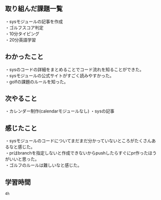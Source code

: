 ## 取り組んだ課題一覧
・sysモジュールの記事を作成
<br>・ゴルフスコア判定
<br>・10分タイピング
<br>・20分英語学習


## わかったこと
・sysのコードの詳細をまとめることでコード流れを知ることができた。
<br>・sysモジュールの公式サイトがすごく読みやすかった。
<br>・golfの課題のルールを知った。
## 次やること
・カレンダー制作(calendarモジュールなし)
・sysの記事

## 感じたこと
・sysモジュールのコードについてまだまだ分かっていないところがたくさんあるなと感じた。
<br>・prはbranchを指定しないと作成できないからpushしたらすぐにpr作ったほうがいいと思った。
<br>・ゴルフのルールは難しいなと感じた。
## 学習時間
    4h
